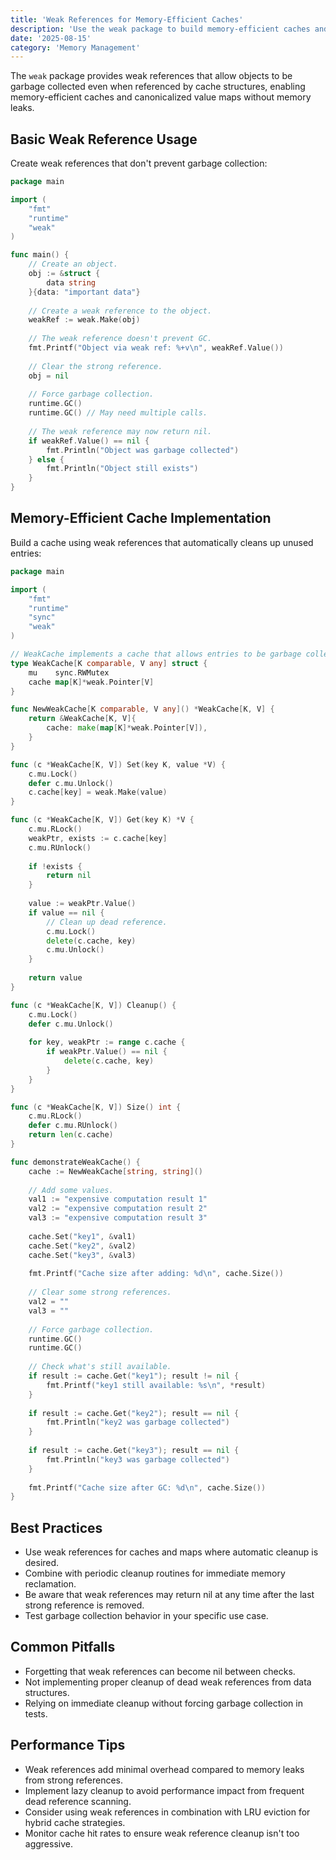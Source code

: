```yaml
---
title: 'Weak References for Memory-Efficient Caches'
description: 'Use the weak package to build memory-efficient caches and canonicalized value maps'
date: '2025-08-15'
category: 'Memory Management'
---
```


The `weak` package provides weak references that allow objects to be garbage collected even when referenced by cache structures, enabling memory-efficient caches and canonicalized value maps without memory leaks.

## Basic Weak Reference Usage

Create weak references that don't prevent garbage collection:

```go
package main

import (
	"fmt"
	"runtime"
	"weak"
)

func main() {
	// Create an object.
	obj := &struct {
		data string
	}{data: "important data"}
	
	// Create a weak reference to the object.
	weakRef := weak.Make(obj)
	
	// The weak reference doesn't prevent GC.
	fmt.Printf("Object via weak ref: %+v\n", weakRef.Value())
	
	// Clear the strong reference.
	obj = nil
	
	// Force garbage collection.
	runtime.GC()
	runtime.GC() // May need multiple calls.
	
	// The weak reference may now return nil.
	if weakRef.Value() == nil {
		fmt.Println("Object was garbage collected")
	} else {
		fmt.Println("Object still exists")
	}
}
```

## Memory-Efficient Cache Implementation

Build a cache using weak references that automatically cleans up unused entries:

```go
package main

import (
	"fmt"
	"runtime"
	"sync"
	"weak"
)

// WeakCache implements a cache that allows entries to be garbage collected.
type WeakCache[K comparable, V any] struct {
	mu    sync.RWMutex
	cache map[K]*weak.Pointer[V]
}

func NewWeakCache[K comparable, V any]() *WeakCache[K, V] {
	return &WeakCache[K, V]{
		cache: make(map[K]*weak.Pointer[V]),
	}
}

func (c *WeakCache[K, V]) Set(key K, value *V) {
	c.mu.Lock()
	defer c.mu.Unlock()
	c.cache[key] = weak.Make(value)
}

func (c *WeakCache[K, V]) Get(key K) *V {
	c.mu.RLock()
	weakPtr, exists := c.cache[key]
	c.mu.RUnlock()
	
	if !exists {
		return nil
	}
	
	value := weakPtr.Value()
	if value == nil {
		// Clean up dead reference.
		c.mu.Lock()
		delete(c.cache, key)
		c.mu.Unlock()
	}
	
	return value
}

func (c *WeakCache[K, V]) Cleanup() {
	c.mu.Lock()
	defer c.mu.Unlock()
	
	for key, weakPtr := range c.cache {
		if weakPtr.Value() == nil {
			delete(c.cache, key)
		}
	}
}

func (c *WeakCache[K, V]) Size() int {
	c.mu.RLock()
	defer c.mu.RUnlock()
	return len(c.cache)
}

func demonstrateWeakCache() {
	cache := NewWeakCache[string, string]()
	
	// Add some values.
	val1 := "expensive computation result 1"
	val2 := "expensive computation result 2"
	val3 := "expensive computation result 3"
	
	cache.Set("key1", &val1)
	cache.Set("key2", &val2)
	cache.Set("key3", &val3)
	
	fmt.Printf("Cache size after adding: %d\n", cache.Size())
	
	// Clear some strong references.
	val2 = ""
	val3 = ""
	
	// Force garbage collection.
	runtime.GC()
	runtime.GC()
	
	// Check what's still available.
	if result := cache.Get("key1"); result != nil {
		fmt.Printf("key1 still available: %s\n", *result)
	}
	
	if result := cache.Get("key2"); result == nil {
		fmt.Println("key2 was garbage collected")
	}
	
	if result := cache.Get("key3"); result == nil {
		fmt.Println("key3 was garbage collected")
	}
	
	fmt.Printf("Cache size after GC: %d\n", cache.Size())
}
```

## Best Practices

- Use weak references for caches and maps where automatic cleanup is desired.
- Combine with periodic cleanup routines for immediate memory reclamation.
- Be aware that weak references may return nil at any time after the last strong reference is removed.
- Test garbage collection behavior in your specific use case.

## Common Pitfalls

- Forgetting that weak references can become nil between checks.
- Not implementing proper cleanup of dead weak references from data structures.
- Relying on immediate cleanup without forcing garbage collection in tests.

## Performance Tips

- Weak references add minimal overhead compared to memory leaks from strong references.
- Implement lazy cleanup to avoid performance impact from frequent dead reference scanning.
- Consider using weak references in combination with LRU eviction for hybrid cache strategies.
- Monitor cache hit rates to ensure weak reference cleanup isn't too aggressive.
